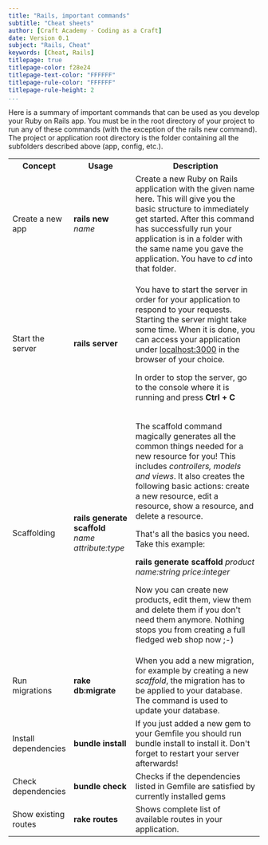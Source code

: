 ```yaml
---
title: "Rails, important commands"
subtitle: "Cheat sheets"
author: [Craft Academy - Coding as a Craft]
date: Version 0.1
subject: "Rails, Cheat"
keywords: [Cheat, Rails]
titlepage: true
titlepage-color: f28e24
titlepage-text-color: "FFFFFF"
titlepage-rule-color: "FFFFFF"
titlepage-rule-height: 2
...
```


Here is a summary of important commands that can be used as you develop your Ruby on Rails app. You must be in the root directory of your project to run any of these commands (with the exception of the rails new command). The project or application root directory is the folder containing all the subfolders described above (app, config, etc.).

<table>
<tbody>
<tr>
<th style="width: 15%;">Concept</th>
<th style="width: 25%;">Usage</th>
<th style="width: 60%;">Description</th> </tr>
<tr>
<td>Create a new app</td>
<td><strong>rails new</strong> <em>name</em></td>
<td>Create a new Ruby on Rails application with the given name here. This will give you the basic structure to immediately get started. After this command has successfully run your application is in a folder with the same name you gave the application. You have to <em>cd</em> into that folder. </td> </tr>
<tr>
<td>Start the server</td>
<td><strong>rails server</strong></td>
<td>
<p>You have to start the server in order for your application to respond to your requests. Starting the server might take some time. When it is done, you can access your application under
<a href="localhost:3000">localhost:3000</a> in the browser of your choice.</p>
<p>In order to stop the server, go to the console where it is running and press <strong>Ctrl + C</strong></p> </td> </tr>
<tr>
<td>Scaffolding</td>
<td> <strong>rails generate scaffold</strong> <em>name attribute:type</em> </td>
<td>
<p> The scaffold command magically generates all the common things needed for a new resource for you! This includes <em>controllers, models and views</em>. It also creates the following basic actions: create a new resource, edit a resource, show a resource, and delete a resource. </p>
<p>That's all the basics you need. Take this example:</p>
<p><strong>rails generate scaffold</strong> <em>product name:string price:integer</em></p>
<p>Now you can create new products, edit them, view them and delete them if you don't need them anymore. Nothing stops you from creating a full fledged web shop now ;-)</p> </td> </tr>
<tr>
<td>Run migrations</td>
<td><strong>rake db:migrate</strong></td>
<td>When you add a new migration, for example by creating a new <em>scaffold</em>, the migration has to be applied to your database. The command is used to update your database. </td> </tr>
<tr>
<td>Install dependencies</td>
<td><strong>bundle install</strong></td>
<td>If you just added a new gem to your Gemfile you should run bundle install to install it. Don't forget to restart your server afterwards! </td> </tr>
<tr>
<td>Check dependencies</td>
<td><strong>bundle check</strong></td>
<td>Checks if the dependencies listed in Gemfile are satisfied by currently installed gems </td> </tr>
<tr>
<td>Show existing routes</td>
<td><strong>rake routes</strong></td>
<td>Shows complete list of available routes in your application.</td> </tr> </tbody></table>
